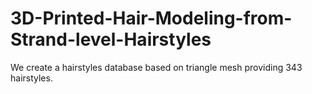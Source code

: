 # 3D-Printed-Hair-Modeling-from-Strand-level-Hairstyles
We create a hairstyles database based on triangle mesh providing 343 hairstyles.
